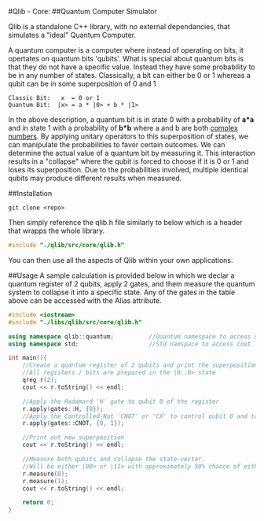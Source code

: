 #Qlib - Core: 
##Quantum Computer Simulator

Qlib is a standalone C++ library, with no external dependancies, that simulates a "ideal" Quantum Computer.

A quantum computer is a computer where instead of operating on bits, it opertates on quantum bits 'qubits'. What is special about quantum bits is that they do not have a specific value. Instead they have some probability to be in any number of states. Classically, a bit can either be 0 or 1 whereas a qubit can be in some superposition of 0 and 1
```
Classic Bit:   x  = 0 or 1
Quantum Bit:  |x> = a * |0> + b * |1>
```
In the above description, a quantum bit is in state 0 with a probability of **a*a** and in state 1 with a probability of **b*b** where a and b are both [complex numbers](https://en.wikipedia.org/wiki/Complex_number). By applying unitary operators to this superposition of states, we can manipulate the probabilities to favor certain outcomes. We can determine the actual value of a quantum bit by measuring it. This interaction results in a "collapse" where the qubit is forced to choose if it is 0 or 1 and loses its superposition. Due to the probabilities involved, multiple identical qubits may produce different results when measured.

##Installation
```
git clone <repo>
```
Then simply reference the qlib.h file similarly to below which is a header that wrapps the whole library.
```cpp
#include "./qlib/src/core/qlib.h"
```
You can then use all the aspects of Qlib within your own applications. 

##Usage
A sample calculation is provided below in which we declar a quantum register of 2 qubits, apply 2 gates, and them measure the quantum system to collapse it into a specific state. Any of the gates in the table above can be accessed with the Alias attribute. 
```cpp
#include <iostream>
#include "./libs/qlib/src/core/qlib.h"

using namespace qlib::quantum;          //Quantum namespace to access qubit, qreg, ensemble
using namespace std;                    //Std namspace to access cout

int main(){
    //Create a quantum register of 2 qubits and print the superposition to terminal
    //All registers / bits are prepared in the |0..0> state
    qreg r(2);
    cout << r.toString() << endl;

    //Apply the Hadamard 'H' gate to qubit 0 of the register
    r.apply(gates::H, {0});
    //Apply the Controlled-Not 'CNOT' or 'CX' to control qubit 0 and target qubit 1
    r.apply(gates::CNOT, {0, 1});

    //Print out new superposition
    cout << r.toString() << endl;

    //Measure both qubits and collapse the state-vector. 
    //Will be either |00> or |11> with approximately 50% chance of either
    r.measure(0);
    r.measure(1);
    cout << r.toString() << endl;

    return 0;
}
```